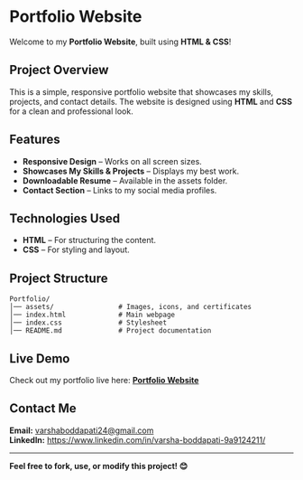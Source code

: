 # Portfolio Website

Welcome to my **Portfolio Website**, built using **HTML & CSS**! 

##  Project Overview
This is a simple, responsive portfolio website that showcases my skills, projects, and contact details. The website is designed using **HTML** and **CSS** for a clean and professional look.

## Features
-  **Responsive Design** – Works on all screen sizes.
-  **Showcases My Skills & Projects** – Displays my best work.
- **Downloadable Resume** – Available in the assets folder.
- **Contact Section** – Links to my social media profiles.

##  Technologies Used
- **HTML** – For structuring the content.
- **CSS** – For styling and layout.

##  Project Structure
```
Portfolio/
│── assets/                # Images, icons, and certificates
│── index.html             # Main webpage
│── index.css              # Stylesheet
│── README.md              # Project documentation
```

##  Live Demo
Check out my portfolio live here: **[Portfolio Website](https://varsha-boddapati-24.github.io/portfolio-html-css/)**

##  Contact Me
 **Email:** varshaboddapati24@gmail.com     
 **LinkedIn:** https://www.linkedin.com/in/varsha-boddapati-9a9124211/

---

**Feel free to fork, use, or modify this project! 😊**

